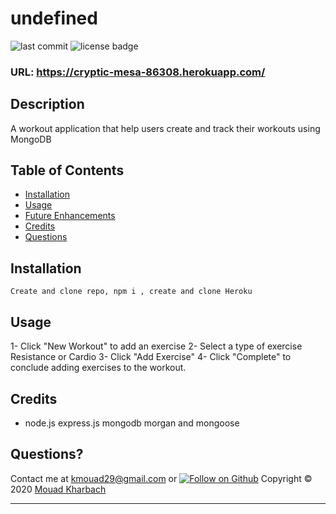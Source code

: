 # undefined

![last commit](https://img.shields.io/github/last-commit/siirmouad/Fitness-Trackr?style=flat-square) ![license badge](https://img.shields.io/github/license/siirmouad/Fitness-Trackr?style=flat-square)

### URL: https://cryptic-mesa-86308.herokuapp.com/

## Description

A workout application that help users create and track their workouts using MongoDB

## Table of Contents

- [Installation](#installation)
- [Usage](#usage)
- [Future Enhancements](#future-enhancements)
- [Credits](#Credits)
- [Questions](#questions)

## Installation

```
Create and clone repo, npm i , create and clone Heroku
```

## Usage

1- Click "New Workout" to add an exercise
2- Select a type of exercise Resistance or Cardio
3- Click "Add Exercise"
4- Click "Complete" to conclude adding exercises to the workout.

## Credits

- node.js express.js mongodb morgan and mongoose

## Questions?

Contact me at [kmouad29@gmail.com](mailto:kmouad29@gmail.com)
or [![Follow on Github](https://img.shields.io/github/followers/siirmouad?label=Follow&style=social)](http://www.github.com/siirmouad)
Copyright © 2020 [Mouad Kharbach](http://www.github.com/siirmouad)

---
